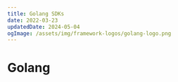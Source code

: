 ```yaml
---
title: Golang SDKs
date: 2022-03-23
updatedDate: 2024-05-04
ogImage: /assets/img/framework-logos/golang-logo.png
---
```


# Golang
